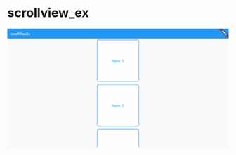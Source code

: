 # scrollview_ex

<img src="https://github.com/nshiraki/flutter-sandbox/blob/main/scrollview_ex/screenshot/img.gif">

